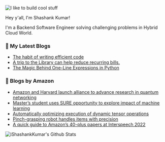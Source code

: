 ![I like to build cool stuff](https://res.cloudinary.com/dt8g3rhcy/image/upload/v1595929574/i_like_to_build_cool_shit._1_nzbwjh.png)

Hey y'all, I'm Shashank Kumar! 

I'm a Backend Software Engineer solving challenging problems in Hybrid Cloud World.

### 📕 My Latest Blogs
<!-- BLOG-POST-LIST:START -->
- [The habit of writing efficient code](https://medium.com/@ishashankkumar/the-habit-of-writing-efficient-code-153b05f04269?source=rss-d24dda280d5f------2)
- [A trip to the Library can help reduce recurring bills.](https://medium.com/swlh/a-trip-to-the-library-can-help-reduce-recurring-bills-23bca495cdf5?source=rss-d24dda280d5f------2)
- [The Magic Behind One-Line Expressions in Python](https://medium.com/swlh/the-magic-behind-one-line-expressions-in-python-816c10180c5c?source=rss-d24dda280d5f------2)
<!-- BLOG-POST-LIST:END -->

### 📕 Blogs by Amazon
<!-- AMAZON-BLOG-POST-LIST:START -->
- [Amazon and Harvard launch alliance to advance research in quantum networking](https://www.amazon.science/academic-engagements/amazon-and-harvard-launch-alliance-to-advance-research-in-quantum-networking)
- [Master’s student uses SURE opportunity to explore impact of machine learning](https://www.amazon.science/academic-engagements/masters-student-maryam-aziz-uses-sure-opportunity-to-explore-social-impact-of-machine-learning)
- [Automatically optimizing execution of dynamic tensor operations](https://www.amazon.science/blog/automatically-optimizing-execution-of-unfamiliar-tensor-operations)
- [Pinch-grasping robot handles items with precision](https://www.amazon.science/latest-news/pinch-grasping-robot-handles-items-with-precision)
- [A quick guide to Amazon’s 40-plus papers at Interspeech 2022](https://www.amazon.science/blog/a-quick-guide-to-amazons-40-plus-interspeech-papers)
<!-- AMAZON-BLOG-POST-LIST:END -->



<img align="center" alt="iShashankKumar's Github Stats" src="https://github-readme-stats.vercel.app/api?username=ishashankkumar&show_icons=true&hide_border=true" />
